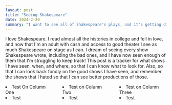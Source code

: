 ```yaml
---
layout: post
title: "Seeing Shakespeare"
date: 2024-2-20
summary: "I want to see all of Shakespeare's plays, and it's getting difficult to remember which ones I have ticked off, so here they are!"
---
```


<style>
.row{
	display: flex;
	flex-wrap: wrap;
	margin-right: -15px;
  margin-left: -15px;
}
.col{
  flex-basis: 0;
  flex-grow: 1;
  max-width: 100%;
  position: relative;
  width: 100%;
  padding-right: 15px;
  padding-left: 15px;
}
</style>

I love Shakespeare. I read almost all the histories in college and fell in love, and now that I'm an adult with cash and access to good theater I see as much Shakespeare on stage as I can. I dream of seeing every show Shakespeare wrote, including the bad ones, and I have now seen enough of them that I'm struggling to keep track! This post is a tracker for what shows I have seen, when, and where, so that I can know what to look for. Also, so that I can look back fondly on the good shows I have seen, and remember the shows that I hated so that I can see better productions of those. 

<div class="row">
  <div class="col">
			<li>Test On Column One</li>
			<li>Test</li>
	</div> 

  <div class="col">
			<li>Test on Column Two</li>
			<li>Test</li>
  </div>

  <div class="col">
			<li>Test on Column Three</li>
			<li>Test</li>
  </div>
</div>